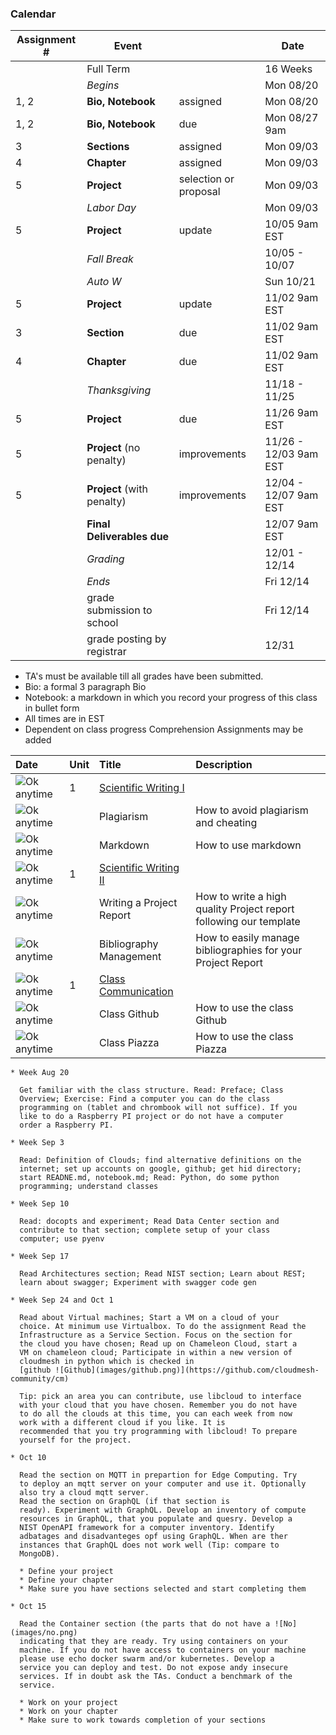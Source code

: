 ### Calendar

<div class="smalltable">

|  Assignment #  | Event |     | Date
| --- | ----- | --- | ---
|    | Full Term           | | 16 Weeks |
|   | *Begins*	          | | Mon 08/20 |
| 1, 2 | **Bio, Notebook**   | assigned | Mon 08/20 |
| 1, 2 | **Bio, Notebook**   | due  | Mon 08/27 9am |
| 3 | **Sections**    | assigned | Mon 09/03 |
| 4 | **Chapter**         | assigned | Mon 09/03 |
| 5 | **Project**         | selection or proposal  | Mon 09/03 |
|   | *Labor Day*	      |  | Mon 09/03 |
| 5 | **Project** | update | 10/05 9am EST |
|   | *Fall Break*	      | | 10/05 - 10/07 |
|   | *Auto W*	          | | Sun 10/21 |
| 5 | **Project** | update | 11/02 9am EST |
| 3 | **Section** | due | 11/02 9am EST |
| 4 | **Chapter** | due | 11/02 9am EST |
|   | *Thanksgiving*	  |    | 11/18 - 11/25 |
| 5 | **Project**         | due	       | 11/26 9am EST |
| 5 | **Project** (no penalty) | improvements | 11/26 - 12/03 9am EST |
| 5 | **Project** (with penalty) | improvements | 12/04 - 12/07 9am EST |
|   | **Final Deliverables due**  |  | 12/07 9am EST|
|   | *Grading*	          |  | 12/01 - 12/14 |
|   | *Ends*	          |  | Fri 12/14 |
|   | grade submission to school | | Fri 12/14 |
|   | grade posting by registrar | | 12/31 |

</div>

* TA's must be available till all grades have been submitted.
* Bio: a formal 3 paragraph Bio
* Notebook: a markdown in which you record your progress of
  this class in bullet form
* All times are in EST
* Dependent on class progress Comprehension Assignments may be added


<div class="smalltable">

| Date     | Unit    | Title             | Description
| :----------- |:------- |:----------------- |:---------------------------
| ![Ok](images/ok.png) anytime  | 1       | [Scientific Writing I](https://github.com/cloudmesh-community/book/raw/master/vonLaszewski-writing-1.epub) |
| ![Ok](images/ok.png) anytime  |         | Plagiarism      | How to avoid plagiarism and cheating
| ![Ok](images/ok.png) anytime  |         | Markdown        | How to use markdown
| ![Ok](images/ok.png) anytime  | 1       | [Scientific Writing II](http://cyberaide.org/papers/vonLaszewski-latex.pdf) |
| ![Ok](images/ok.png) anytime  |         | Writing a Project Report      | How to write a high quality Project report following our template
| ![Ok](images/ok.png) anytime  |         | Bibliography Management      | How to easily manage bibliographies for your Project Report
| ![Ok](images/ok.png) anytime  | 1       | [Class Communication](https://github.com/cloudmesh-community/book/raw/master/vonLaszewski-communicate.epub) |
| ![Ok](images/ok.png) anytime  |         | Class Github      | How to use the class Github
| ![Ok](images/ok.png) anytime  |         | Class Piazza      | How to use the class Piazza

</div>



    * Week Aug 20

      Get familiar with the class structure. Read: Preface; Class
      Overview; Exercise: Find a computer you can do the class
      programming on (tablet and chrombook will not suffice). If you
      like to do a Raspberry PI project or do not have a computer
      order a Raspberry PI.

    * Week Sep 3

      Read: Definition of Clouds; find alternative definitions on the
      internet; set up accounts on google, github; get hid directory;
      start READNE.md, notebook.md; Read: Python, do some python
      programming; understand classes

    * Week Sep 10

      Read: docopts and experiment; Read Data Center section and
      contribute to that section; complete setup of your class
      computer; use pyenv

    * Week Sep 17

      Read Architectures section; Read NIST section; Learn about REST;
      learn about swagger; Experiment with swagger code gen

    * Week Sep 24 and Oct 1

      Read about Virtual machines; Start a VM on a cloud of your
      choice. At minimum use Virtualbox. To do the assignment Read the
      Infrastructure as a Service Section. Focus on the section for
      the cloud you have chosen; Read up on Chameleon Cloud, start a
      VM on chameleon cloud; Participate in within a new version of
      cloudmesh in python which is checked in
      [github ![Github](images/github.png)](https://github.com/cloudmesh-community/cm)

      Tip: pick an area you can contribute, use libcloud to interface
      with your cloud that you have chosen. Remember you do not have
      to do all the clouds at this time, you can each week from now
      work with a different cloud if you like. It is
      recommended that you try programming with libcloud! To prepare
      yourself for the project.

    * Oct 10

      Read the section on MQTT in prepartion for Edge Computing. Try
      to deploy an mqtt server on your computer and use it. Optionally
      also try a cloud mqtt server.
      Read the section on GraphQL (if that section is
      ready). Experiment with GraphQL. Develop an inventory of compute
      resources in GraphQL, that you populate and quesry. Develop a
      NIST OpenAPI framework for a computer inventory. Identify
      adbatages and disadvanteges opf using GraphQL. When are ther
      instances that GraphQL does not work well (Tip: compare to
      MongoDB).

      * Define your project
      * Define your chapter
      * Make sure you have sections selected and start completing them

    * Oct 15

      Read the Container section (the parts that do not have a ![No](images/no.png)
      indicating that they are ready. Try using containers on your
      machine. If you do not have access to containers on your machine
      please use echo docker swarm and/or kubernetes. Develop a
      service you can deploy and test. Do not expose andy insecure
      services. If in doubt ask the TAs. Conduct a benchmark of the
      service.

      * Work on your project
      * Work on your chapter
      * Make sure to work towards completion of your sections


